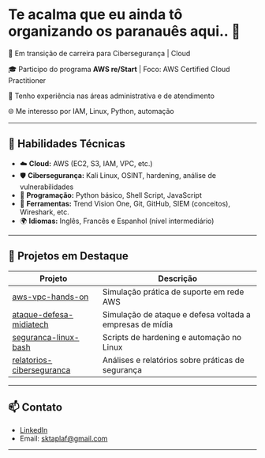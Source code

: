 # Te acalma que eu ainda tô organizando os paranauês aqui.. 👋

🎯 Em transição de carreira para Cibersegurança | Cloud

🎓 Participo do programa **AWS re/Start** | Foco: AWS Certified Cloud Practitioner  

💼 Tenho experiência nas áreas administrativa e de atendimento 

🌐 Me interesso por IAM, Linux, Python, automação

---

## 💼 Habilidades Técnicas

- ☁️ **Cloud:** AWS (EC2, S3, IAM, VPC, etc.)
- 🛡️ **Cibersegurança:** Kali Linux, OSINT, hardening, análise de vulnerabilidades
- 🐍 **Programação:** Python básico, Shell Script, JavaScript
- 🧰 **Ferramentas:** Trend Vision One, Git, GitHub, SIEM (conceitos), Wireshark, etc.
- 🌍 **Idiomas:** Inglês, Francês e Espanhol (nível intermediário)

---

## 🚀 Projetos em Destaque

| Projeto | Descrição |
|--------|-----------|
| [aws-vpc-hands-on](https://github.com/GabyF3rraz/aws-vpc-hands-on) | Simulação prática de suporte em rede AWS |
| [ataque-defesa-midiatech](https://github.com/GabyF3rraz/ataque-defesa-midiatech) | Simulação de ataque e defesa voltada a empresas de mídia |
| [seguranca-linux-bash](https://github.com/GabyF3rraz/seguranca-linux-bash) | Scripts de hardening e automação no Linux |
| [relatorios-ciberseguranca](https://github.com/GabyF3rraz/relatorios-ciberseguranca) | Análises e relatórios sobre práticas de segurança |

---

## 📫 Contato

- [LinkedIn](https://linkedin.com/in/gabrielaferraz)
- Email: sktaplaf@gmail.com

---

